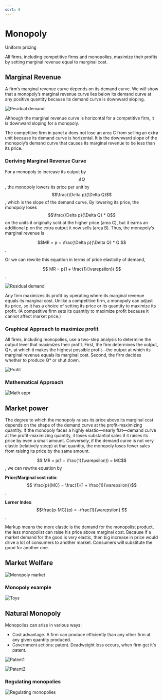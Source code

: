 ```yaml
---
sort: 8
---
```


# Monopoly

Uniform pricing

All firms, including competitive firms and monopolies, maximize their profits by
setting marginal revenue equal to marginal cost.

## Marginal Revenue

A firm’s marginal revenue curve depends on its demand curve. We will show that
a monopoly’s marginal revenue curve lies below its demand curve at any positive
quantity because its demand curve is downward sloping.

![Residual demand]({{site.baseurl}}/assets/images/monopoly_mr.png)

Although the marginal revenue curve is horizontal for a competitive firm, it is downward sloping for a monopoly.

The competitive firm in panel a does not lose an area C from selling an extra unit
because its demand curve is horizontal. It is the downward slope of the monopoly’s
demand curve that causes its marginal revenue to be less than its price.


### Deriving Marginal Revenue Curve

For a monopoly to increase its output by $$\Delta Q$$, the monopoly lowers its price per unit by $$\frac{\Delta p}{\Delta Q}$$ , which is the slope
of the demand curve. By lowering its price, the monopoly loses $$\frac{\Delta p}{\Delta Q} * Q$$ on the
units it originally sold at the higher price (area C), but it earns an additional p on the
extra output it now sells (area B). Thus, the monopoly’s marginal revenue is

$$MR = p + \frac{\Delta p}{\Delta Q} * Q $$.

Or we can rewrite this equation in terms of price elasticity of demand,

$$ MR = p(1 + \frac{1}{\varepsilon}) $$.


![Residual demand]({{site.baseurl}}/assets/images/monopoly_mr_el.png)


Any firm maximizes its profit by operating where its marginal revenue equals its
marginal cost. Unlike a competitive firm, a monopoly can adjust its price, so it has a
choice of setting its price or its quantity to maximize its profit. (A competitive firm
sets its quantity to maximize profit because it cannot affect market price.)


### Graphical Approach to maximize profit

All firms, including monopolies, use a two-step analysis to determine the output level
that maximizes their profit. First, the firm determines the output, Q*, at
which it makes the highest possible profit—the output at which its marginal revenue equals its marginal cost. Second, the firm decides whether to produce Q* or shut down.


![Profit]({{site.baseurl}}/assets/images/monopoly_max_profit.png)

### Mathematical Approach

![Math appr]({{site.baseurl}}/assets/images/monopoly_math.png)

## Market power

The degree to which the monopoly raises its price above its marginal cost depends
on the shape of the demand curve at the profit-maximizing quantity. If the monopoly
faces a highly elastic—nearly flat—demand curve at the profit-maximizing quantity,
it loses substantial sales if it raises its price by even a small amount. Conversely, if
the demand curve is not very elastic (relatively steep) at that quantity, the monopoly
loses fewer sales from raising its price by the same amount.


$$ MR = p(1 + \frac{1}{\varepsilon}) = MC$$, we can rewrite equation by


__Price/Marginal cost ratio__: $$ \frac{p}{MC} = \frac{1}{1 + \frac{1}{\varepsilon}}$$.


__Lerner Index__: $$\frac{p-MC}{p} = -\frac{1}{\varepsilon} $$.


Markup means the more elastic
is the demand for the monopolist product,
the less monopolist can raise his price above marginal cost.
Because if a market demand for the good is very elastic, then big increase in price would drive a lot of consumers to another market. Consumers will substitute the good for another one.

## Market Welfare

![Monopoly market]({{site.baseurl}}/assets/images/monopoly_market_welfare.png)


### Monopoly example

![Toys]({{site.baseurl}}/assets/images/toys.png)

## Natural Monopoly

Monopolies can arise in various ways:
- Cost advantage. A firm can produce efficiently than any other firm at any given quantity produced.
- Government actions: patent. Deadweight loss occurs, when firm get it's patent.

![Patent1]({{site.baseurl}}/assets/images/patent1.png)


![Patent2]({{site.baseurl}}/assets/images/patent2.png)

### Regulating monopolies

![Regulating monopolies]({{site.baseurl}}/assets/images/regulating_monopolies.png)